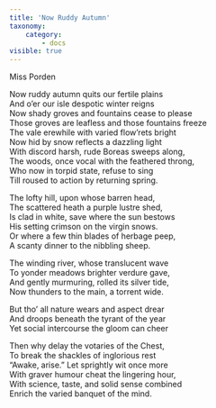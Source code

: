 ```yaml
---
title: 'Now Ruddy Autumn'
taxonomy:
    category:
        - docs
visible: true
---
```


<div class="author">Miss Porden</div>

Now ruddy autumn quits our fertile plains  
And o’er our isle despotic winter reigns  
Now shady groves and fountains cease to please  
Those groves are leafless and those fountains freeze  
The vale erewhile with varied flow’rets bright  
Now hid by snow reflects a dazzling light  
With discord harsh, rude Boreas sweeps along,  
The woods, once vocal with the feathered throng,  
Who now in torpid state, refuse to sing  
Till roused to action by returning spring.  

The lofty hill, upon whose barren head,  
The scattered heath a purple lustre shed,  
Is clad in white, save where the sun bestows  
His setting crimson on the virgin snows.  
Or where a few thin blades of herbage peep,  
A scanty dinner to the nibbling sheep.  

The winding river, whose translucent wave  
To yonder meadows brighter verdure gave,  
And gently murmuring, rolled its silver tide,  
Now thunders to the main, a torrent wide.

But tho’ all nature wears and aspect drear  
And droops beneath the tyrant of the year  
Yet social intercourse the gloom can cheer  

Then why delay the votaries of the Chest,  
To break the shackles of inglorious rest  
“Awake, arise.” Let sprightly wit once more  
With graver humour cheat the lingering hour,  
With science, taste, and solid sense combined  
Enrich the varied banquet of the mind.